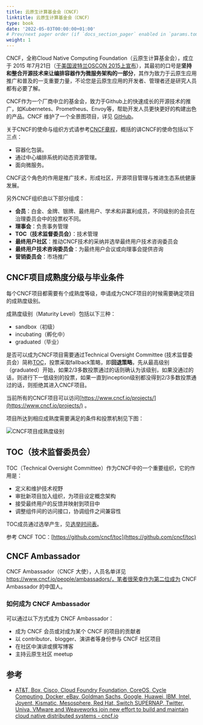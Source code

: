```yaml
---
title: 云原生计算基金会（CNCF）
linktitle: 云原生计算基金会（CNCF）
type: book
date: '2022-05-03T00:00:00+01:00'
# Prev/next pager order (if `docs_section_pager` enabled in `params.toml`)
weight: 1
---
```


CNCF，全称Cloud Native Computing Foundation（云原生计算基金会），成立于 2015 年7月21日（[于美国波特兰OSCON 2015上宣布](https://www.cncf.io/announcement/2015/06/21/new-cloud-native-computing-foundation-to-drive-alignment-among-container-technologies/)），其最初的口号是**坚持和整合开源技术来让编排容器作为微服务架构的一部分**，其作为致力于云原生应用推广和普及的一支重要力量，不论您是云原生应用的开发者、管理者还是研究人员都有必要了解。

CNCF作为一个厂商中立的基金会，致力于Github上的快速成长的开源技术的推广，如Kubernetes、Prometheus、Envoy等，帮助开发人员更快更好的构建出色的产品。CNCF 维护了一个全景图项目，详见 [GitHub](https://github.com/cncf/landscape)。

关于CNCF的使命与组织方式请参考[CNCF章程](https://www.cncf.io/about/charter/)，概括的讲CNCF的使命包括以下三点：

* 容器化包装。
* 通过中心编排系统的动态资源管理。
* 面向微服务。

CNCF这个角色的作用是推广技术，形成社区，开源项目管理与推进生态系统健康发展。

另外CNCF组织由以下部分组成：

* **会员**：白金、金牌、银牌、最终用户、学术和非赢利成员，不同级别的会员在治理委员会中的投票权不同。
* **理事会**：负责事务管理
* **TOC（技术监督委员会）**：技术管理
* **最终用户社区**：推动CNCF技术的采纳并选举最终用户技术咨询委员会
* **最终用户技术咨询委员会**：为最终用户会议或向理事会提供咨询
* **营销委员会**：市场推广

## CNCF项目成熟度分级与毕业条件

每个CNCF项目都需要有个成熟度等级，申请成为CNCF项目的时候需要确定项目的成熟度级别。

成熟度级别（Maturity Level）包括以下三种：

* sandbox（初级）
* incubating（孵化中）
* graduated（毕业）

是否可以成为CNCF项目需要通过Technical Oversight Committee \(技术监督委员会）简称[TOC](https://github.com/cncf/toc)，投票采取fallback策略，即**回退策略**，先从最高级别（graduated）开始，如果2/3多数投票通过的话则确认为该级别，如果没通过的话，则进行下一低级别的投票，如果一直到inception级别都没得到2/3多数投票通过的话，则拒绝其进入CNCF项目。

当前所有的CNCF项目可以访问[https://www.cncf.io/projects/](https://www.cncf.io/projects/) 。

项目所达到相应成熟度需要满足的条件和投票机制见下图：

![CNCF项目成熟度级别](../../images/cncf-graduation-criteria-v2.jpg "CNCF项目成熟度级别")

## TOC（技术监督委员会）

TOC（Technical Oversight Committee）作为CNCF中的一个重要组织，它的作用是：

* 定义和维护技术视野
* 审批新项目加入组织，为项目设定概念架构
* 接受最终用户的反馈并映射到项目中
* 调整组件间的访问接口，协调组件之间兼容性

TOC成员通过选举产生，见[选举时间表](https://github.com/cncf/toc/blob/master/process/election-schedule.md)。

参考 CNCF TOC：[https://github.com/cncf/toc](https://github.com/cncf/toc)

## CNCF Ambassador

CNCF Ambassador（CNCF 大使），人员名单详见 https://www.cncf.io/people/ambassadors/，笔者很荣幸作为第二位成为 CNCF Ambassador 的中国人。

### 如何成为 CNCF Ambassador

可以通过以下方式成为 CNCF Ambassador：

- 成为 CNCF 会员或对成为某个 CNCF 的项目的贡献者
- 以 contributor、blogger、演讲者等身份参与 CNCF 社区项目
- 在社区中演讲或撰写博客
- 主持云原生社区 meetup

## 参考

* [AT&T, Box, Cisco, Cloud Foundry Foundation, CoreOS, Cycle Computing, Docker, eBay, Goldman Sachs, Google, Huawei, IBM, Intel, Joyent, Kismatic, Mesosphere, Red Hat, Switch SUPERNAP, Twitter, Univa, VMware and Weaveworks join new effort to build and maintain cloud native distributed systems - cncf.io](https://www.cncf.io/announcement/2015/06/21/new-cloud-native-computing-foundation-to-drive-alignment-among-container-technologies/)
